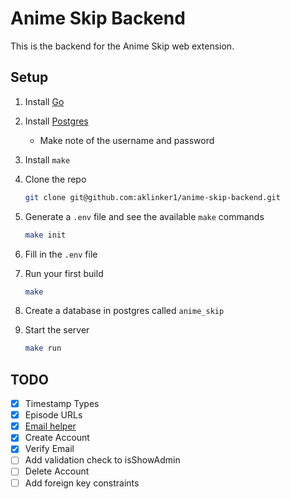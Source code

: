 # Anime Skip Backend

This is the backend for the Anime Skip web extension.

## Setup

1. Install [Go](https://golang.org/doc/install#download)
2. Install [Postgres](https://www.postgresql.org/download/)
   - Make note of the username and password
3. Install `make`
4. Clone the repo

    ```bash
    git clone git@github.com:aklinker1/anime-skip-backend.git
    ```

5. Generate a `.env` file and see the available `make` commands

    ```bash
    make init
    ```

6. Fill in the `.env` file
7. Run your first build

    ```bash
    make
    ```

8. Create a database in postgres called `anime_skip`
9. Start the server

    ```bash
    make run
    ```

## TODO

- [x] Timestamp Types
- [x] Episode URLs
- [x] [Email helper](https://medium.com/glottery/sending-emails-with-go-golang-and-gmail-39bc20423cf0)
- [x] Create Account
- [x] Verify Email
- [ ] Add validation check to isShowAdmin
- [ ] Delete Account
- [ ] Add foreign key constraints
